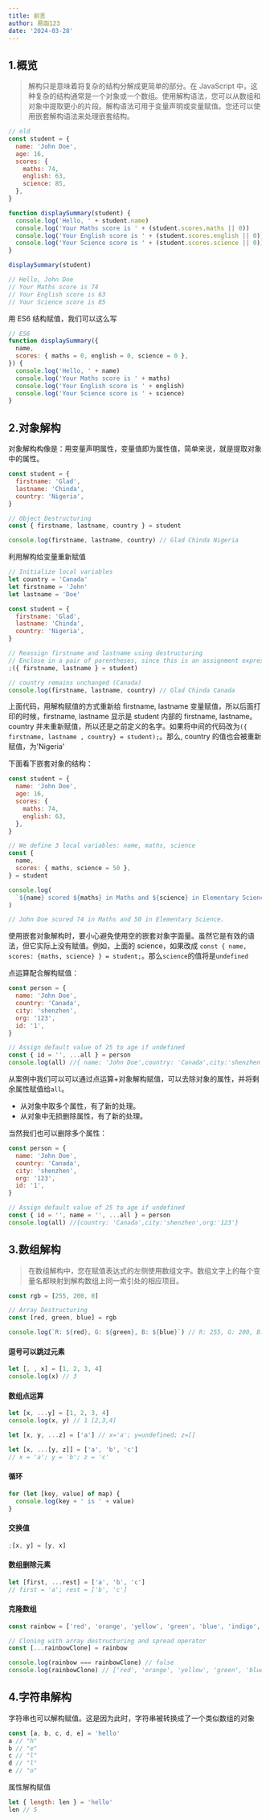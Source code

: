 ```yaml
---
title: 前言
author: 易函123
date: '2024-03-28'
---
```


## 1.概览

> 解构只是意味着将复杂的结构分解成更简单的部分。在 JavaScript 中，这种复杂的结构通常是一个对象或一个数组。使用解构语法，您可以从数组和对象中提取更小的片段。解构语法可用于变量声明或变量赋值。您还可以使用嵌套解构语法来处理嵌套结构。

```javascript
// old
const student = {
  name: 'John Doe',
  age: 16,
  scores: {
    maths: 74,
    english: 63,
    science: 85,
  },
}

function displaySummary(student) {
  console.log('Hello, ' + student.name)
  console.log('Your Maths score is ' + (student.scores.maths || 0))
  console.log('Your English score is ' + (student.scores.english || 0))
  console.log('Your Science score is ' + (student.scores.science || 0))
}

displaySummary(student)

// Hello, John Doe
// Your Maths score is 74
// Your English score is 63
// Your Science score is 85
```

用 ES6 结构赋值，我们可以这么写

```javascript
// ES6
function displaySummary({
  name,
  scores: { maths = 0, english = 0, science = 0 },
}) {
  console.log('Hello, ' + name)
  console.log('Your Maths score is ' + maths)
  console.log('Your English score is ' + english)
  console.log('Your Science score is ' + science)
}
```

## 2.对象解构

对象解构构像是：用变量声明属性，变量值即为属性值，简单来说，就是提取对象中的属性。

```javascript
const student = {
  firstname: 'Glad',
  lastname: 'Chinda',
  country: 'Nigeria',
}

// Object Destructuring
const { firstname, lastname, country } = student

console.log(firstname, lastname, country) // Glad Chinda Nigeria
```

利用解构给变量重新赋值

```javascript
// Initialize local variables
let country = 'Canada'
let firstname = 'John'
let lastname = 'Doe'

const student = {
  firstname: 'Glad',
  lastname: 'Chinda',
  country: 'Nigeria',
}

// Reassign firstname and lastname using destructuring
// Enclose in a pair of parentheses, since this is an assignment expression
;({ firstname, lastname } = student)

// country remains unchanged (Canada)
console.log(firstname, lastname, country) // Glad Chinda Canada
```

上面代码，用解构赋值的方式重新给 firstname, lastname 变量赋值，所以后面打印的时候，firstname, lastname 显示是 student 内部的 firstname, lastname。country 并未重新赋值，所以还是之前定义的名字。如果将中间的代码改为`({ firstname, lastname , country} = student);`。那么, country 的值也会被重新赋值，为'Nigeria'

下面看下嵌套对象的结构：

```javascript
const student = {
  name: 'John Doe',
  age: 16,
  scores: {
    maths: 74,
    english: 63,
  },
}

// We define 3 local variables: name, maths, science
const {
  name,
  scores: { maths, science = 50 },
} = student

console.log(
  `${name} scored ${maths} in Maths and ${science} in Elementary Science.`
)

// John Doe scored 74 in Maths and 50 in Elementary Science.
```

使用嵌套对象解构时，要小心避免使用空的嵌套对象字面量。虽然它是有效的语法，但它实际上没有赋值。例如，上面的 science，如果改成 `const { name, scores: {maths, science} } = student;`。那么`science`的值将是`undefined`

点运算配合解构赋值：

```javascript
const person = {
  name: 'John Doe',
  country: 'Canada',
  city: 'shenzhen',
  org: '123',
  id: '1',
}

// Assign default value of 25 to age if undefined
const { id = '', ...all } = person
console.log(all) //{ name: 'John Doe',country: 'Canada',city:'shenzhen',org:'123',}
```

从案例中我们可以可以通过点运算+对象解构赋值，可以去除对象的属性，并将剩余属性赋值给`all`。

- 从对象中取多个属性，有了新的处理。
- 从对象中无损删除属性，有了新的处理。

当然我们也可以删除多个属性：

```javascript
const person = {
  name: 'John Doe',
  country: 'Canada',
  city: 'shenzhen',
  org: '123',
  id: '1',
}

// Assign default value of 25 to age if undefined
const { id = '', name = '', ...all } = person
console.log(all) //{country: 'Canada',city:'shenzhen',org:'123'}
```

## 3.数组解构

> 在数组解构中，您在赋值表达式的左侧使用数组文字。数组文字上的每个变量名都映射到解构数组上同一索引处的相应项目。

```javascript
const rgb = [255, 200, 0]

// Array Destructuring
const [red, green, blue] = rgb

console.log(`R: ${red}, G: ${green}, B: ${blue}`) // R: 255, G: 200, B: 0
```

#### 逗号可以跳过元素

```javascript
let [, , x] = [1, 2, 3, 4]
console.log(x) // 3
```

#### 数组点运算

```javascript
let [x, ...y] = [1, 2, 3, 4]
console.log(x, y) // 1 [2,3,4]

let [x, y, ...z] = ['a'] // x='a'; y=undefined; z=[]

let [x, ...[y, z]] = ['a', 'b', 'c']
// x = 'a'; y = 'b'; z = 'c'
```

#### 循环

```javascript
for (let [key, value] of map) {
  console.log(key + ' is ' + value)
}
```

#### 交换值

```javascript
;[x, y] = [y, x]
```

#### 数组删除元素

```javascript
let [first, ...rest] = ['a', 'b', 'c']
// first = 'a'; rest = ['b', 'c']
```

#### 克隆数组

```javascript
const rainbow = ['red', 'orange', 'yellow', 'green', 'blue', 'indigo', 'violet']

// Cloning with array destructuring and spread operator
const [...rainbowClone] = rainbow

console.log(rainbow === rainbowClone) // false
console.log(rainbowClone) // ['red', 'orange', 'yellow', 'green', 'blue', 'indigo', 'violet']
```

## 4.字符串解构

字符串也可以解构赋值。这是因为此时，字符串被转换成了一个类似数组的对象

```javascript
const [a, b, c, d, e] = 'hello'
a // "h"
b // "e"
c // "l"
d // "l"
e // "o"
```

属性解构赋值

```javascript
let { length: len } = 'hello'
len // 5
```
